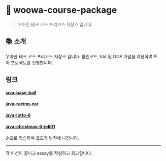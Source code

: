 # 🚀 woowa-course-package

> 우아한 테크 코스 프리코스 저장소 입니다.

## 📚 소개

우아한 테크 코스 프리코스 저장소 입니다.
클린코드, tdd 및 OOP 개념을 이용하여 토이 프로젝트를 진행합니다.

## 링크

#### [java-base-ball](https://github.com/jeli01/woowa-course-package/tree/main/java-baseball-6)

#### [java-racing-car](https://github.com/jeli01/woowa-course-package/tree/main/java-racingcar-6)

#### [java-lotto-6](https://github.com/jeli01/woowa-course-package/tree/main/java-lotto-6)

#### [java-christmas-6-jeli01](https://github.com/jeli01/woowa-course-package/tree/main/java-christmas-6-jeli01)


순으로 학습하며 코드가 발전해 나갑니다.

---

각 미션이 끝나고 essay를 작성하고 회고합니다.
